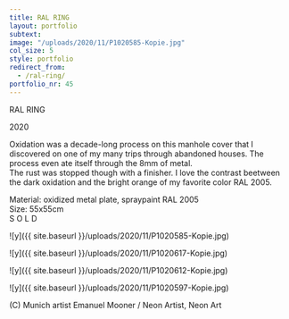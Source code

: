 ```yaml
---
title: RAL RING
layout: portfolio
subtext: 
image: "/uploads/2020/11/P1020585-Kopie.jpg"
col_size: 5
style: portfolio
redirect_from:
  - /ral-ring/
portfolio_nr: 45
---
```

RAL RING

2020

Oxidation was a decade-long process on this manhole cover that I discovered on one of my many trips through abandoned houses. The process even ate itself through the 8mm of metal.  
The rust was stopped though with a finisher. I love the contrast beetween the dark oxidation and the bright orange of my favorite color RAL 2005.

Material: oxidized metal plate, spraypaint RAL 2005  
Size: 55x55cm  
S O L D

![y]({{ site.baseurl }}/uploads/2020/11/P1020585-Kopie.jpg)

![y]({{ site.baseurl }}/uploads/2020/11/P1020617-Kopie.jpg)

![y]({{ site.baseurl }}/uploads/2020/11/P1020612-Kopie.jpg)

![y]({{ site.baseurl }}/uploads/2020/11/P1020597-Kopie.jpg)

(C) Munich artist Emanuel Mooner / Neon Artist, Neon Art
